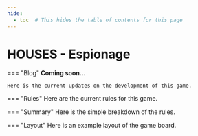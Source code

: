 ```yaml
---
hide:
  - toc  # This hides the table of contents for this page
---
```

# HOUSES - Espionage

=== "Blog"
    **Coming soon...**

    Here is the current updates on the development of this game.

=== "Rules"
    Here are the current rules for this game.

=== "Summary"
    Here is the simple breakdown of the rules.

=== "Layout"
    Here is an example layout of the game board.